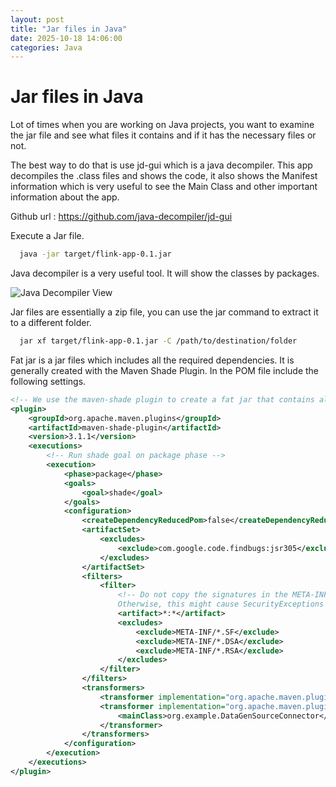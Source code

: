 ```yaml
---
layout: post
title: "Jar files in Java"
date: 2025-10-18 14:06:00
categories: Java
---
```


# Jar files in Java

Lot of times when you are working on Java projects, you want to examine the jar file and see what files it contains and if it has the necessary files or not.

The best way to do that is use jd-gui which is a java decompiler. This app decompiles the .class files and shows the code, it also shows the Manifest information which is very useful to see the Main Class and other important information about the app.

Github url : https://github.com/java-decompiler/jd-gui


Execute  a Jar file.
```bash
  java -jar target/flink-app-0.1.jar
```


Java decompiler is a very useful tool. It will show the classes by packages.


![Java Decompiler View](https://loneshark99.github.io/images/KJava-Decompiler.png "Java Decompiler View")


Jar files are essentially a zip file, you can use the jar command to extract it to a different folder.
```bash
  jar xf target/flink-app-0.1.jar -C /path/to/destination/folder
```

Fat jar is a jar files which includes all the required dependencies. It is generally created with the Maven Shade Plugin. In the POM file include the following settings.

```xml
<!-- We use the maven-shade plugin to create a fat jar that contains all necessary dependencies. -->
<plugin>
	<groupId>org.apache.maven.plugins</groupId>
	<artifactId>maven-shade-plugin</artifactId>
	<version>3.1.1</version>
	<executions>
		<!-- Run shade goal on package phase -->
		<execution>
			<phase>package</phase>
			<goals>
				<goal>shade</goal>
			</goals>
			<configuration>
				<createDependencyReducedPom>false</createDependencyReducedPom>
				<artifactSet>
					<excludes>
						<exclude>com.google.code.findbugs:jsr305</exclude>
					</excludes>
				</artifactSet>
				<filters>
					<filter>
						<!-- Do not copy the signatures in the META-INF folder.
						Otherwise, this might cause SecurityExceptions when using the JAR. -->
						<artifact>*:*</artifact>
						<excludes>
							<exclude>META-INF/*.SF</exclude>
							<exclude>META-INF/*.DSA</exclude>
							<exclude>META-INF/*.RSA</exclude>
						</excludes>
					</filter>
				</filters>
				<transformers>
					<transformer implementation="org.apache.maven.plugins.shade.resource.ServicesResourceTransformer"/>
					<transformer implementation="org.apache.maven.plugins.shade.resource.ManifestResourceTransformer">
						<mainClass>org.example.DataGenSourceConnector</mainClass>
					</transformer>
				</transformers>
			</configuration>
		</execution>
	</executions>
</plugin>
```
